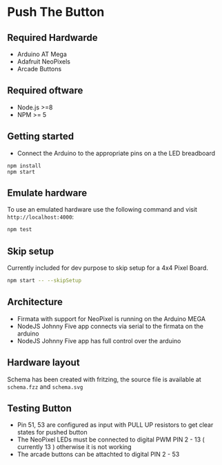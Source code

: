 # Push The Button

## Required Hardwarde

- Arduino AT Mega
- Adafruit NeoPixels
- Arcade Buttons

## Required oftware

- Node.js >=8
- NPM >= 5

## Getting started

- Connect the Arduino to the appropriate pins on a the LED breadboard

```
npm install
npm start
```

## Emulate hardware

To use an emulated hardware use the following command and visit `http://localhost:4000`:

```sh
npm test
```

## Skip setup

Currently included for dev purpose to skip setup for a 4x4 Pixel Board.

```sh
npm start -- --skipSetup
```

## Architecture

- Firmata with support for NeoPixel is running on the Arduino MEGA
- NodeJS Johnny Five app connects via serial to the firmata on the arduino
- NodeJS Johnny Five app has full control over the arduino

## Hardware layout

Schema has been created with fritzing, the source file is available at `schema.fzz` and `schema.svg`

## Testing Button
- Pin 51, 53 are configured as input with PULL UP resistors to get clear states for pushed button
- The NeoPixel LEDs must be connected to digital PWM PIN 2 - 13 ( currently 13 ) otherwise it is not working
- The arcade buttons can be attachted to digital PIN 2 - 53
